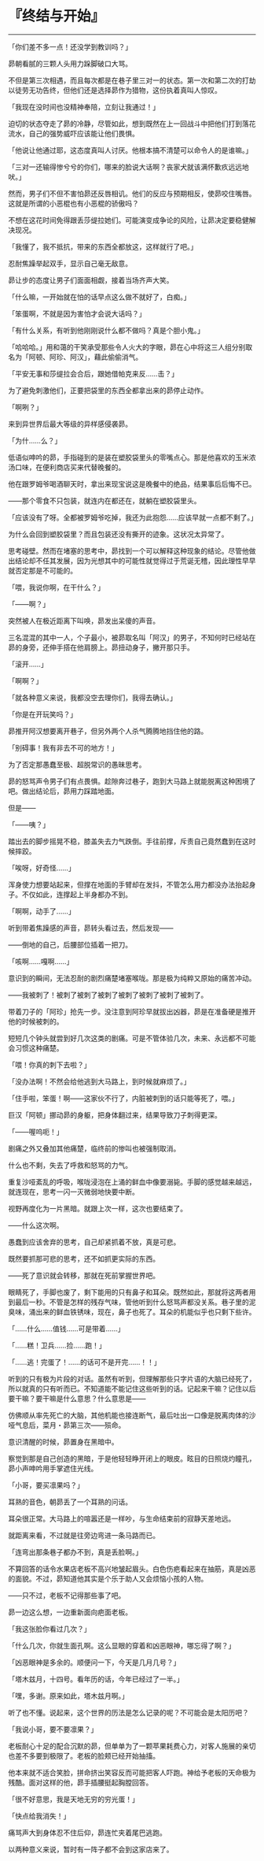 # 『终结与开始』

------

「你们差不多一点！还没学到教训吗？」

昴朝看腻的三颗人头用力跺脚破口大骂。

不但是第三次相遇，而且每次都是在巷子里三对一的状态。第一次和第二次的打劫以徒劳无功告终，但他们还是选择昴作为猎物，这份执着真叫人惊叹。

「我现在没时间也没精神奉陪，立刻让我通过！」

迫切的状态夺走了昴的冷静，尽管如此，想到既然在上一回战斗中把他们打到落花流水，自己的强势威吓应该能让他们畏惧。

「他说让他通过耶，这态度真叫人讨厌。他根本搞不清楚可以命令人的是谁嘛。」

「三对一还输得惨兮兮的你们，哪来的脸说大话啊？丧家犬就该满怀歉疚远远地吠。」

然而，男子们不但不害怕昴还反唇相讥。他们的反应与预期相反，使昴咬住嘴唇。这就是所谓的小恶棍也有小恶棍的骄傲吗？

不想在这花时间免得跟丢莎缇拉她们。可能演变成争论的风险，让昴决定要稳健解决现况。

「我懂了，我不抵抗，带来的东西全都放这，这样就行了吧。」

忍耐焦躁举起双手，显示自己毫无敌意。

昴让步的态度让男子们面面相觑，接着当场齐声大笑。

「什么嘛，一开始就在怕的话早点这么做不就好了，白痴。」

「笨蛋啊，不就是因为害怕才会说大话吗？」

「有什么关系，有听到他刚刚说什么都不做吗？真是个胆小鬼。」

「哈哈哈。」用和蔼的干笑承受那些令人火大的字眼，昴在心中将这三人组分别取名为「阿顿、阿珍、阿汉」，藉此偷偷消气。

「平安无事和莎缇拉会合后，跟她借帕克来反……击？」

为了避免刺激他们，正要把袋里的东西全都拿出来的昴停止动作。

「啊咧？」

来到异世界后最大等级的异样感侵袭昴。

「为什……么？」

低语似呻吟的昴，手指碰到的是装在塑胶袋里头的零嘴点心。那是他喜欢的玉米浓汤口味，在便利商店买来代替晚餐的。

他在跟罗姆爷喝酒聊天时，拿出来现宝说这是晚餐中的绝品，结果事后后悔不已。

——那个零食不只包装，就连内在都还在，就躺在塑胶袋里头。

「应该没有了呀。全都被罗姆爷吃掉，我还为此抱怨……应该早就一点都不剩了。」

为什么会回到塑胶袋里？而且包装还没有撕开的迹象。这状况太异常了。

思考碰壁。然而在堵塞的思考中，昴找到一个可以解释这种现象的结论。尽管他做出结论却不任其发展，因为光想其中的可能性就觉得过于荒诞无稽，因此理性早早就否定那是不可能的。

「喂，我说你啊，在干什么？」

「——啊？」

突然被人在极近距离下叫唤，昴发出呆傻的声音。

三名混混的其中一人，个子最小，被昴取名叫「阿汉」的男子，不知何时已经站在昴的身旁，还伸手搭在他肩膀上。昴扭动身子，撇开那只手。

「滚开……」

「啊啊？」

「就各种意义来说，我都没空去理你们，我得去确认。」

「你是在开玩笑吗？」

昴推开阿汉想要离开巷子，但另外两个人杀气腾腾地挡住他的路。

「别碍事！我有非去不可的地方！」

为了否定那愚蠢至极、超脱常识的愚昧思考。

昴的怒骂声令男子们有点畏惧。趁隙奔过巷子，跑到大马路上就能脱离这种困境了吧。做出结论后，昴用力踩踏地面。

但是——

「——咦？」

踏出去的脚步摇晃不稳，膝盖失去力气跌倒。手往前撑，斥责自己竟然蠢到在这时候摔跤。

「唉呀，好奇怪……」

浑身使力想要站起来，但撑在地面的手臂却在发抖，不管怎么用力都没办法抬起身子。不仅如此，连撑起上半身都办不到。

「啊啊，动手了……」

听到带着焦躁感的声音，昴转头看过去，然后发现——

——倒地的自己，后腰部位插着一把刀。

「咳啊……嘎啊……」

意识到的瞬间，无法忍耐的剧烈痛楚堵塞喉咙。那是极为纯粹又原始的痛苦冲动。

——我被刺了！被刺了被刺了被刺了被刺了被刺了被刺了被刺了。

带着刀子的「阿珍」抢先一步。没注意到阿珍早就拔出凶器，昴是在准备硬是推开他的时候被刺的。

短短几个钟头就尝到好几次这类的剧痛。可是不管体验几次，未来、永远都不可能会习惯这种痛楚。

「喂！你真的刺下去啦？」

「没办法啊！不然会给他逃到大马路上，到时候就麻烦了。」

「住手啦，笨蛋！啊——这家伙不行了，内脏被刺到的话只能等死了，喂。」

巨汉「阿顿」挪动昴的身躯，把身体翻过来，结果导致刀子刺得更深。

「——喔呜呃！」

剧痛之外又叠加其他痛楚，临终前的惨叫也被强制取消。

什么也不剩，失去了呼救和怒骂的力气。

重复沙哑紊乱的呼吸，喉咙浸泡在上涌的鲜血中像要溺毙。手脚的感觉越来越远，就连现在，思考一闪一灭微弱地快要中断。

视野再度化为一片黑暗。就跟上次一样，这次也要结束了。

——什么这次啊。

愚蠢到应该舍弃的思考，自己却紧抓着不放，真是可悲。

既然要抓那可悲的思考，还不如抓更实际的东西。

——死了意识就会转移，那就在死前掌握世界吧。

眼睛死了，手脚也废了，剩下能用的只有鼻子和耳朵。既然如此，那就将这两者用到最后一秒。不管是怎样的残存气味，管他听到什么怒骂声都没关系。巷子里的泥臭味，涌出来的鲜血铁锈味，现在，鼻子也死了。耳朵的机能似乎也只剩下些许。

「……什么……值钱……可是带着……」

「……糕！卫兵……捡……跑！」

「……逃！完蛋了！……的话可不是开完……！！」

听到的只有极为片段的对话。虽然有听到，但理解那些只字片语的大脑已经死了，所以就真的只有听而已。不知道能不能记住这些听到的话。记起来干嘛？记住以后要干嘛？要干嘛是什么意思？什么意思是——

仿佛顺从率先死亡的大脑，其他机能也接连断气，最后吐出一口像是脱离肉体的沙哑气息后，菜月・昴第三次——殒命。

意识清醒的时候，昴置身在黑暗中。

察觉到那是自己创造的黑暗，于是他轻轻睁开闭上的眼皮。眩目的日照烧灼瞳孔，昴小声呻吟用手掌遮住光线。

「小哥，要买凛果吗？」

耳熟的音色，朝昴丢了一个耳熟的问话。

耳朵很正常。大马路上的喧嚣还是一样吵，与生命结束前的寂静天差地远。

就距离来看，不过就是往旁边弯进一条马路而已。

「连弯出那条巷子都办不到，真是丢脸啊。」

不算回答的话令水果店老板不高兴地皱起眉头。白色伤疤看起来在抽筋，真是凶恶的面貌。不过，昴知道他其实是个乐于助人又会烦恼小孩的人物。

——只不过，老板不记得那些事了吧。

昴一边这么想，一边重新面向疤面老板。

「我这张脸你看过几次？」

「什么几次，你就生面孔啊。这么显眼的穿着和凶恶眼神，哪忘得了啊？」

「凶恶眼神是多余的。顺便问一下，今天是几月几号？」

「塔木兹月，十四号。看年历的话，今年已经过了一半。」

「嘿，多谢。原来如此，塔木兹月啊。」

听了也不懂。说起来，这个世界的历法是怎么记录的呢？不可能会是太阳历吧？

「我说小哥，要不要凛果？」

老板耐心十足的配合沉默的昴，但单单为了一颗苹果耗费心力，对客人施展的亲切也差不多要到极限了。老板的脸颊已经开始抽搐。

他本来就不适合笑脸，拼命挤出笑容反而可能把客人吓跑。神给予老板的天命极为残酷。面对这样的他，昴手插腰挺起胸膛回答。

「很不好意思，我是天地无穷的穷光蛋！」

「快点给我消失！」

痛骂声大到身体忍不住后仰，昴连忙夹着尾巴逃跑。

以两种意义来说，暂时有一阵子都不会到这家店来了。

